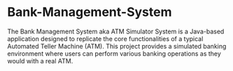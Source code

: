# Bank-Management-System
The Bank Management System aka ATM Simulator System is a Java-based application designed to replicate the core functionalities of a typical Automated Teller Machine (ATM). This project provides a simulated banking environment where users can perform various banking operations as they would with a real ATM.
